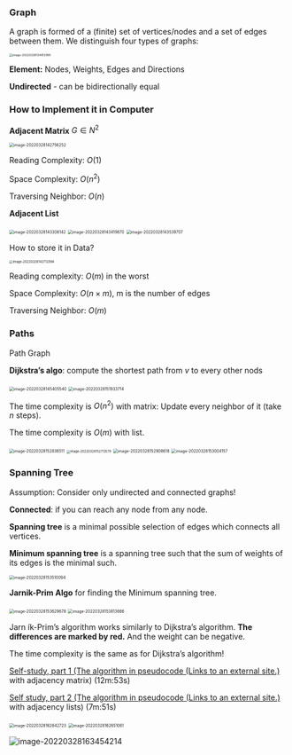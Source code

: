 ### Graph

A graph is formed of a (finite) set of vertices/nodes and a set of edges between them. We distinguish four types of graphs:

<img src="https://ik.imagekit.io/haochen/Typora/image-20220328134912995.png" alt="image-20220328134912995" style="zoom:37%;" />



**Element:** Nodes, Weights, Edges and Directions

**Undirected** - can be bidirectionally equal

### How to Implement it in Computer

**Adjacent Matrix** $G \in N^2$   

<img src="https://ik.imagekit.io/haochen/Typora/image-20220328142756252.png" alt="image-20220328142756252" style="zoom:50%;" />

Reading Complexity: $O(1)$

Space Complexity: $O(n^2)$

Traversing Neighbor: $O(n)$

**Adjacent List**

<img src="https://ik.imagekit.io/haochen/Typora/image-20220328143308142.png" alt="image-20220328143308142" style="zoom:50%;" />

<img src="https://ik.imagekit.io/haochen/Typora/image-20220328143419870.png" alt="image-20220328143419870" style="zoom:50%;" />

<img src="https://ik.imagekit.io/haochen/Typora/image-20220328143539707.png" alt="image-20220328143539707" style="zoom:50%;" />

How to store it in Data?

<img src="https://ik.imagekit.io/haochen/Typora/image-20220328143712994.png" alt="image-20220328143712994" style="zoom:40%;" />

Reading complexity: $O(m)$ in the worst

Space Complexity: $O(n\times m)$, m is the number of edges

Traversing Neighbor: $O(m)$

 

### Paths

Path Graph

**Dijkstra’s algo**: compute the shortest path from $v$ to every other nods

<img src="https://ik.imagekit.io/haochen/Typora/image-20220328145405540.png" alt="image-20220328145405540" style="zoom:50%;" />

<img src="https://ik.imagekit.io/haochen/Typora/image-20220328151933714.png" alt="image-20220328151933714" style="zoom:50%;" />



The time complexity is $O(n^2)$ with matrix: Update every neighbor of it (take $n$ steps).

The time complexity is $O(m)$ with list.

<img src="https://ik.imagekit.io/haochen/Typora/image-20220328152836511.png" alt="image-20220328152836511" style="zoom:50%;" />



<img src="https://ik.imagekit.io/haochen/Typora/image-20220328152713579.png" alt="image-20220328152713579" style="zoom:40%;" />

<img src="https://ik.imagekit.io/haochen/Typora/image-20220328152908618.png" alt="image-20220328152908618" style="zoom:50%;" />

<img src="https://ik.imagekit.io/haochen/Typora/image-20220328153004157.png" alt="image-20220328153004157" style="zoom:50%;" />





### Spanning Tree

Assumption: Consider only undirected and connected graphs!

**Connected**: if you can reach any node from any node.

**Spanning tree** is a minimal possible selection of edges which connects all vertices.

**Minimum spanning tree** is a spanning tree such that the sum of weights of its edges is the minimal such.

<img src="https://ik.imagekit.io/haochen/Typora/image-20220328153510094.png" alt="image-20220328153510094" style="zoom:50%;" />

**Jarnik-Prim Algo** for finding the Minimum spanning tree.

<img src="https://ik.imagekit.io/haochen/Typora/image-20220328153629678.png" alt="image-20220328153629678" style="zoom:50%;" />

<img src="https://ik.imagekit.io/haochen/Typora/image-20220328153813666.png" alt="image-20220328153813666" style="zoom:50%;" />



Jarn ́ık-Prim’s algorithm works similarly to Dijkstra’s algorithm. **The differences are marked by red.** And the weight can be negative.

The time complexity is the same as for Dijkstra’s algorithm!

[Self-study, part 1 (The algorithm in pseudocode (Links to an external site.)](https://bham.cloud.panopto.eu/Panopto/Pages/Viewer.aspx?id=bfad9752-d311-4f89-8af4-ad1401294991) with adjacency matrix) (12m:53s)

[Self study, part 2 (The algorithm in pseudocode (Links to an external site.)](https://bham.cloud.panopto.eu/Panopto/Pages/Viewer.aspx?id=75dc8cd5-41d7-461e-8ba2-ad1401295fe9) with adjacency lists) (7m:51s)





<img src="https://ik.imagekit.io/haochen/Typora/image-20220328162642723.png" alt="image-20220328162642723" style="zoom:50%;" />

<img src="https://ik.imagekit.io/haochen/Typora/image-20220328162651061.png" alt="image-20220328162651061" style="zoom:50%;" />

![image-20220328163454214](https://ik.imagekit.io/haochen/Typora/image-20220328163454214.png)